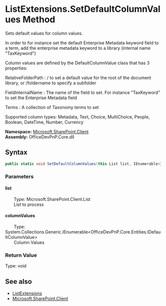 # ListExtensions.SetDefaultColumnValues Method  


Sets default values for column values.

In order to for instance set the default Enterprise Metadata keyword field to a term, add the enterprise metadata keyword to a library (internal name "TaxKeyword")



Column values are defined by the DefaultColumnValue class that has 3 properties:

RelativeFolderPath : / to set a default value for the root of the document library, or /foldername to specify a subfolder

FieldInternalName : The name of the field to set. For instance "TaxKeyword" to set the Enterprise Metadata field

Terms : A collection of Taxonomy terms to set



Supported column types: Metadata, Text, Choice, MultiChoice, People, Boolean, DateTime, Number, Currency  

**Namespace:** [Microsoft.SharePoint.Client](Microsoft.SharePoint.Client.md)  
**Assembly:** OfficeDevPnP.Core.dll  
## Syntax
```C#
public static void SetDefaultColumnValues(this List list, IEnumerable<IDefaultColumnValue> columnValues)
```
### Parameters
#### list  
&emsp;&emsp;Type: Microsoft.SharePoint.Client.List  
&emsp;&emsp;List to process  

  

#### columnValues  
&emsp;&emsp;Type: System.Collections.Generic.IEnumerable&lt;OfficeDevPnP.Core.Entities.IDefaultColumnValue&gt;  
&emsp;&emsp;Column Values  

  

### Return Value
Type: void  

## See also
- [ListExtensions](Microsoft.SharePoint.Client.ListExtensions.md) 
- [Microsoft.SharePoint.Client](Microsoft.SharePoint.Client.md) 

